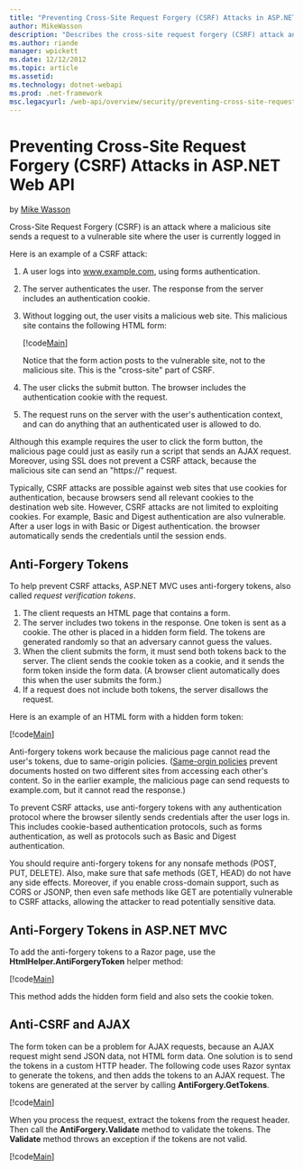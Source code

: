 ```yaml
---
title: "Preventing Cross-Site Request Forgery (CSRF) Attacks in ASP.NET Web API | Microsoft Docs"
author: MikeWasson
description: "Describes the cross-site request forgery (CSRF) attack and how to implement anti-CSRF measures in ASP.NET Web API."
ms.author: riande
manager: wpickett
ms.date: 12/12/2012
ms.topic: article
ms.assetid: 
ms.technology: dotnet-webapi
ms.prod: .net-framework
msc.legacyurl: /web-api/overview/security/preventing-cross-site-request-forgery-csrf-attacks
---
```

Preventing Cross-Site Request Forgery (CSRF) Attacks in ASP.NET Web API
====================
by [Mike Wasson](https://github.com/MikeWasson)

Cross-Site Request Forgery (CSRF) is an attack where a malicious site sends a request to a vulnerable site where the user is currently logged in

Here is an example of a CSRF attack:

1. A user logs into www.example.com, using forms authentication.
2. The server authenticates the user. The response from the server includes an authentication cookie.
3. Without logging out, the user visits a malicious web site. This malicious site contains the following HTML form: 

    [!code[Main](preventing-cross-site-request-forgery-csrf-attacks/samples/sample1.xml)]

    Notice that the form action posts to the vulnerable site, not to the malicious site. This is the "cross-site" part of CSRF.
4. The user clicks the submit button. The browser includes the authentication cookie with the request.
5. The request runs on the server with the user's authentication context, and can do anything that an authenticated user is allowed to do.

Although this example requires the user to click the form button, the malicious page could just as easily run a script that sends an AJAX request. Moreover, using SSL does not prevent a CSRF attack, because the malicious site can send an "https://" request.

Typically, CSRF attacks are possible against web sites that use cookies for authentication, because browsers send all relevant cookies to the destination web site. However, CSRF attacks are not limited to exploiting cookies. For example, Basic and Digest authentication are also vulnerable. After a user logs in with Basic or Digest authentication. the browser automatically sends the credentials until the session ends.

## Anti-Forgery Tokens

To help prevent CSRF attacks, ASP.NET MVC uses anti-forgery tokens, also called *request verification tokens*.

1. The client requests an HTML page that contains a form.
2. The server includes two tokens in the response. One token is sent as a cookie. The other is placed in a hidden form field. The tokens are generated randomly so that an adversary cannot guess the values.
3. When the client submits the form, it must send both tokens back to the server. The client sends the cookie token as a cookie, and it sends the form token inside the form data. (A browser client automatically does this when the user submits the form.)
4. If a request does not include both tokens, the server disallows the request.

Here is an example of an HTML form with a hidden form token:

[!code[Main](preventing-cross-site-request-forgery-csrf-attacks/samples/sample2.xml)]

Anti-forgery tokens work because the malicious page cannot read the user's tokens, due to same-origin policies. ([Same-orgin policies](http://www.w3.org/Security/wiki/Same_Origin_Policy) prevent documents hosted on two different sites from accessing each other's content. So in the earlier example, the malicious page can send requests to example.com, but it cannot read the response.)

To prevent CSRF attacks, use anti-forgery tokens with any authentication protocol where the browser silently sends credentials after the user logs in. This includes cookie-based authentication protocols, such as forms authentication, as well as protocols such as Basic and Digest authentication.

You should require anti-forgery tokens for any nonsafe methods (POST, PUT, DELETE). Also, make sure that safe methods (GET, HEAD) do not have any side effects. Moreover, if you enable cross-domain support, such as CORS or JSONP, then even safe methods like GET are potentially vulnerable to CSRF attacks, allowing the attacker to read potentially sensitive data.

## Anti-Forgery Tokens in ASP.NET MVC

To add the anti-forgery tokens to a Razor page, use the **HtmlHelper.AntiForgeryToken** helper method:

[!code[Main](preventing-cross-site-request-forgery-csrf-attacks/samples/sample3.xml)]

This method adds the hidden form field and also sets the cookie token.

## Anti-CSRF and AJAX

The form token can be a problem for AJAX requests, because an AJAX request might send JSON data, not HTML form data. One solution is to send the tokens in a custom HTTP header. The following code uses Razor syntax to generate the tokens, and then adds the tokens to an AJAX request. The tokens are generated at the server by calling **AntiForgery.GetTokens**.

[!code[Main](preventing-cross-site-request-forgery-csrf-attacks/samples/sample4.xml)]

When you process the request, extract the tokens from the request header. Then call the **AntiForgery.Validate** method to validate the tokens. The **Validate** method throws an exception if the tokens are not valid.

[!code[Main](preventing-cross-site-request-forgery-csrf-attacks/samples/sample5.xml)]